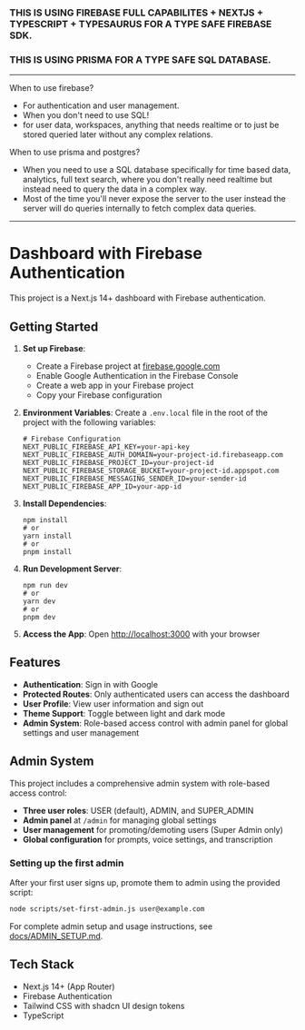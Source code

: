 ### THIS IS USING FIREBASE FULL CAPABILITES + NEXTJS + TYPESCRIPT + TYPESAURUS FOR A TYPE SAFE FIREBASE SDK.

### THIS IS USING PRISMA FOR A TYPE SAFE SQL DATABASE.

---

When to use firebase?

- For authentication and user management.
- When you don't need to use SQL!
- for user data, workspaces, anything that needs realtime or to just be stored queried later without any complex relations.

When to use prisma and postgres?

- When you need to use a SQL database specifically for time based data, analytics, full text search, where you don't really need realtime but instead need to query the data in a complex way.
- Most of the time you'll never expose the server to the user instead the server will do queries internally to fetch complex data queries.

---

# Dashboard with Firebase Authentication

This project is a Next.js 14+ dashboard with Firebase authentication.

## Getting Started

1. **Set up Firebase**:

   - Create a Firebase project at [firebase.google.com](https://firebase.google.com)
   - Enable Google Authentication in the Firebase Console
   - Create a web app in your Firebase project
   - Copy your Firebase configuration

2. **Environment Variables**:
   Create a `.env.local` file in the root of the project with the following variables:

   ```
   # Firebase Configuration
   NEXT_PUBLIC_FIREBASE_API_KEY=your-api-key
   NEXT_PUBLIC_FIREBASE_AUTH_DOMAIN=your-project-id.firebaseapp.com
   NEXT_PUBLIC_FIREBASE_PROJECT_ID=your-project-id
   NEXT_PUBLIC_FIREBASE_STORAGE_BUCKET=your-project-id.appspot.com
   NEXT_PUBLIC_FIREBASE_MESSAGING_SENDER_ID=your-sender-id
   NEXT_PUBLIC_FIREBASE_APP_ID=your-app-id
   ```

3. **Install Dependencies**:

   ```
   npm install
   # or
   yarn install
   # or
   pnpm install
   ```

4. **Run Development Server**:

   ```
   npm run dev
   # or
   yarn dev
   # or
   pnpm dev
   ```

5. **Access the App**:
   Open [http://localhost:3000](http://localhost:3000) with your browser

## Features

- **Authentication**: Sign in with Google
- **Protected Routes**: Only authenticated users can access the dashboard
- **User Profile**: View user information and sign out
- **Theme Support**: Toggle between light and dark mode
- **Admin System**: Role-based access control with admin panel for global settings and user management

## Admin System

This project includes a comprehensive admin system with role-based access control:

- **Three user roles**: USER (default), ADMIN, and SUPER_ADMIN
- **Admin panel** at `/admin` for managing global settings
- **User management** for promoting/demoting users (Super Admin only)
- **Global configuration** for prompts, voice settings, and transcription

### Setting up the first admin

After your first user signs up, promote them to admin using the provided script:

```bash
node scripts/set-first-admin.js user@example.com
```

For complete admin setup and usage instructions, see [docs/ADMIN_SETUP.md](docs/ADMIN_SETUP.md).

## Tech Stack

- Next.js 14+ (App Router)
- Firebase Authentication
- Tailwind CSS with shadcn UI design tokens
- TypeScript
